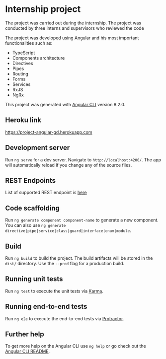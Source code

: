 # Internship project

The project was carried out during the internship. The project was conducted by three interns and supervisors who reviewed the code

The project was developed using Angular and his most important functionalities such as:
- TypeScript
- Components architecture
- Directives
- Pipes
- Routing
- Forms
- Services
- RxJS
- NgRx

This project was generated with [Angular CLI](https://github.com/angular/angular-cli) version 8.2.0.

## Heroku link

https://project-angular-gd.herokuapp.com

## Development server

Run `ng serve` for a dev server. Navigate to `http://localhost:4200/`. The app will automatically reload if you change any of the source files.

## REST Endpoints

List of supported REST endpoint is [here](src/server/README.md)

## Code scaffolding

Run `ng generate component component-name` to generate a new component. You can also use `ng generate directive|pipe|service|class|guard|interface|enum|module`.

## Build

Run `ng build` to build the project. The build artifacts will be stored in the `dist/` directory. Use the `--prod` flag for a production build.

## Running unit tests

Run `ng test` to execute the unit tests via [Karma](https://karma-runner.github.io).

## Running end-to-end tests

Run `ng e2e` to execute the end-to-end tests via [Protractor](http://www.protractortest.org/).

## Further help

To get more help on the Angular CLI use `ng help` or go check out the [Angular CLI README](https://github.com/angular/angular-cli/blob/master/README.md).
